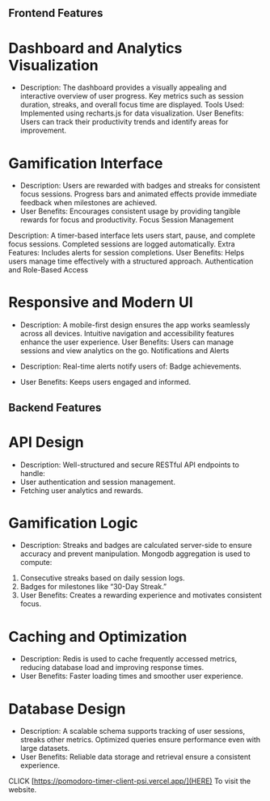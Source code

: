 ## Frontend Features

# Dashboard and Analytics Visualization

- Description: The dashboard provides a visually appealing and interactive overview of user progress. Key metrics such as session duration, streaks, and overall focus time are displayed.
Tools Used: Implemented using recharts.js for data visualization.
User Benefits: Users can track their productivity trends and identify areas for improvement.

# Gamification Interface

- Description: Users are rewarded with badges and streaks for consistent focus sessions. Progress bars and animated effects provide immediate feedback when milestones are achieved.
- User Benefits: Encourages consistent usage by providing tangible rewards for focus and productivity.
Focus Session Management

Description: A timer-based interface lets users start, pause, and complete focus sessions. Completed sessions are logged automatically.
Extra Features: Includes alerts for session completions.
User Benefits: Helps users manage time effectively with a structured approach.
Authentication and Role-Based Access

# Responsive and Modern UI

- Description: A mobile-first design ensures the app works seamlessly across all devices. Intuitive navigation and accessibility features enhance the user experience.
User Benefits: Users can manage sessions and view analytics on the go.
Notifications and Alerts

- Description: Real-time alerts notify users of:
Badge achievements.

- User Benefits: Keeps users engaged and informed.

## Backend Features

# API Design
- Description: Well-structured and secure RESTful API endpoints to handle:
- User authentication and session management.
- Fetching user analytics and rewards.

# Gamification Logic

- Description: Streaks and badges are calculated server-side to ensure accuracy and prevent manipulation. Mongodb aggregation is used to compute:
1. Consecutive streaks based on daily session logs.
2. Badges for milestones like “30-Day Streak.”
3. User Benefits: Creates a rewarding experience and motivates consistent focus.

# Caching and Optimization

- Description: Redis is used to cache frequently accessed metrics, reducing database load and improving response times.
- User Benefits: Faster loading times and smoother user experience.

# Database Design

- Description: A scalable schema supports tracking of user sessions, streaks other metrics. Optimized queries ensure performance even with large datasets.
- User Benefits: Reliable data storage and retrieval ensure a consistent experience.

CLICK [https://pomodoro-timer-client-psi.vercel.app/](HERE) To visit the website.



